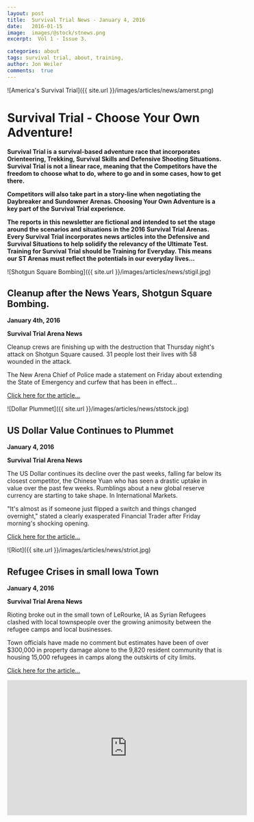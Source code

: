 ```yaml
---
layout: post
title:  Survival Trial News - January 4, 2016
date:   2016-01-15  
image:  images/@stock/stnews.png
excerpt:  Vol 1 - Issue 3. 

categories: about
tags: survival trial, about, training, 
author: Jon Weiler
comments:  true
---
```


![America's Survival Trial]({{ site.url }}/images/articles/news/amerst.png)

# Survival Trial - Choose Your Own Adventure!

**Survival Trial is a survival-based adventure race that incorporates Orienteering, Trekking, Survival Skills and Defensive Shooting Situations.  Survival Trial is not a linear race, meaning that the Competitors have the freedom to choose what to do, where to go and in some cases, how to get there.**

**Competitors will also take part in a story-line when negotiating the Daybreaker and Sundowner Arenas.  Choosing Your Own Adventure is a key part of the Survival Trial experience.**

**The reports in this newsletter are fictional and intended to set the stage around the scenarios and situations in the 2016 Survival Trial Arenas.  Every Survival Trial incorporates news articles into the Defensive and Survival Situations to help solidify the relevancy of the Ultimate Test.  Training for Survival Trial should be Training for Everyday.  This means our ST Arenas must reflect the potentials in our everyday lives...** 

![Shotgun Square Bombing]({{ site.url }}/images/articles/news/stigil.jpg)

## Cleanup after the News Years, Shotgun Square Bombing.

**January 4th, 2016**

**Survival Trial Arena News**


Cleanup crews are finishing up with the destruction that Thursday night's attack on Shotgun Square caused.  31 people lost their lives with 58 wounded in the attack. 

The New Arena Chief of Police made a statement on Friday about extending the State of Emergency and curfew that has been in effect...


[Click here for the article...](www.bbc.com/news/world-europe-34818994)

![Dollar Plummet]({{ site.url }}/images/articles/news/ststock.jpg)

## US Dollar Value Continues to Plummet

**January 4, 2016**

**Survival Trial Arena News**

The US Dollar continues its decline over the past weeks, falling far below its closest competitor, the Chinese Yuan who has seen a drastic uptake in value over the past few weeks.  Rumblings about a new global reserve currency are starting to take shape.  In International Markets.

"It's almost as if someone just flipped a switch and things changed overnight," stated a clearly exasperated Financial Trader after Friday morning's shocking opening.

[Click here for the article...](http://www.washingtonpost.com/wp-srv/business/articles/argentinatimeline.html)


![Riot]({{ site.url }}/images/articles/news/striot.jpg)

## Refugee Crises in small Iowa Town

**January 4, 2016**

**Survival Trial Arena News**

Rioting broke out in the small town of LeRourke, IA as Syrian Refugees clashed with local townspeople over the growing animosity between the refugee camps and local businesses.

Town officials have made no comment but estimates have been of over $300,000 in property damage alone to the 9,820 resident community that is housing 15,000 refugees in camps along the outskirts of city limits.

[Click here for the article...](https://www.washingtonpost.com/world/europe/a-refugee-riot-puts-a-german-town-on-edge/2015/10/01/fa9075bc-65f5-11e5-bdb6-6861f4521205_story.html)

<iframe width="560" height="315" src="https://www.youtube.com/embed/xtLLCwNk9FI" frameborder="0" allowfullscreen></iframe>
